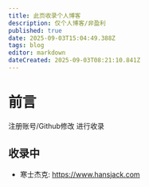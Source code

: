 ```yaml
---
title: 此页收录个人博客
description: 仅个人博客/非盈利
published: true
date: 2025-09-03T15:04:49.388Z
tags: blog
editor: markdown
dateCreated: 2025-09-03T08:21:10.841Z
---
```


# 前言

注册账号/Github修改 进行收录

## 收录中

- 寒士杰克: https://www.hansjack.com 